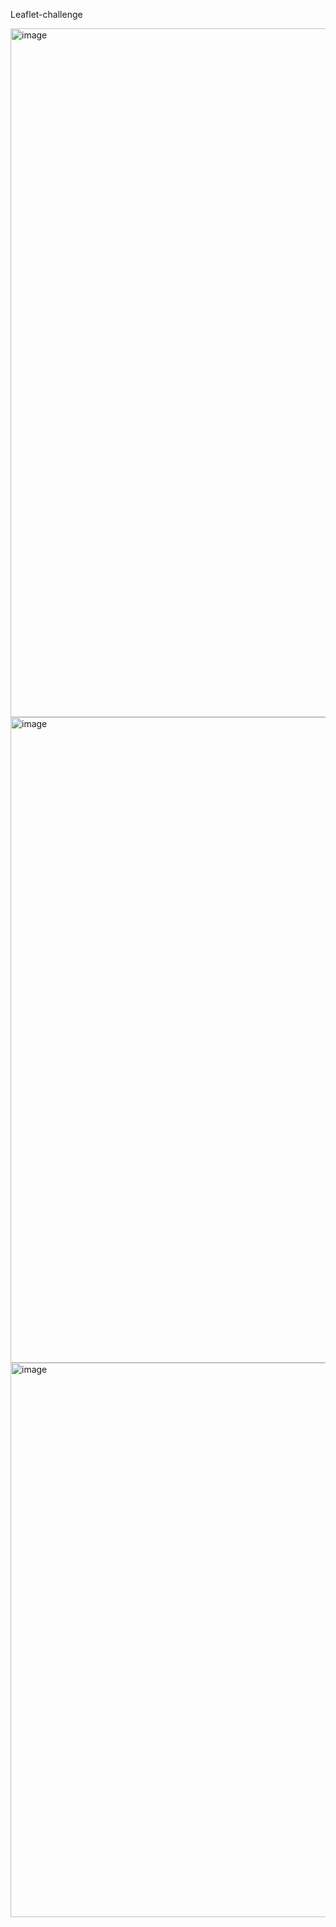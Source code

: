  Leaflet-challenge
 
<img width="1102" alt="image" src="https://github.com/stargily2017/Leaflet-challenge/assets/117419179/984663d6-0831-4c8f-acc8-bab3bd3b06c9">

<img width="1033" alt="image" src="https://github.com/stargily2017/Leaflet-challenge/assets/117419179/66330d80-d4d3-40e9-93be-12e299745f62">
<img width="887" alt="image" src="https://github.com/stargily2017/Leaflet-challenge/assets/117419179/4169a7d7-25e8-48e1-8be7-6e5e655585fa">

